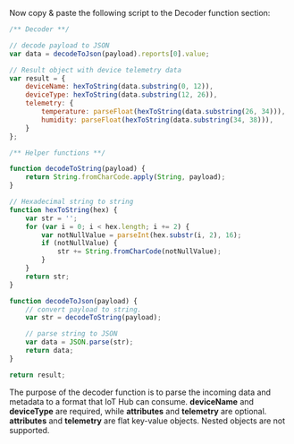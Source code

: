 Now copy & paste the following script to the Decoder function section:

```javascript
/** Decoder **/

// decode payload to JSON
var data = decodeToJson(payload).reports[0].value;

// Result object with device telemetry data
var result = {
    deviceName: hexToString(data.substring(0, 12)),
    deviceType: hexToString(data.substring(12, 26)),
    telemetry: {
        temperature: parseFloat(hexToString(data.substring(26, 34))),
        humidity: parseFloat(hexToString(data.substring(34, 38))),
    }
};

/** Helper functions **/

function decodeToString(payload) {
    return String.fromCharCode.apply(String, payload);
}

// Hexadecimal string to string
function hexToString(hex) {
    var str = '';
    for (var i = 0; i < hex.length; i += 2) {
        var notNullValue = parseInt(hex.substr(i, 2), 16);
        if (notNullValue) {
            str += String.fromCharCode(notNullValue);
        }
    }
    return str;
}

function decodeToJson(payload) {
    // convert payload to string.
    var str = decodeToString(payload);

    // parse string to JSON
    var data = JSON.parse(str);
    return data;
}

return result;

``` 

The purpose of the decoder function is to parse the incoming data and metadata to a format that IoT Hub can consume. 
**deviceName** and **deviceType** are required, while **attributes** and **telemetry** are optional.
**attributes** and **telemetry** are flat key-value objects. Nested objects are not supported.